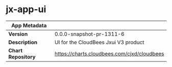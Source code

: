 # jx-app-ui

|App Metadata||
|---|---|
| **Version** | 0.0.0-snapshot-pr-1311-6 |
| **Description** | UI for the CloudBees Jxui V3 product |
| **Chart Repository** | https://charts.cloudbees.com/cjxd/cloudbees |
